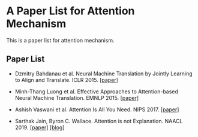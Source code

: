 # A Paper List for Attention Mechanism

This is a paper list for attention mechanism.

## Paper List

- Dzmitry Bahdanau et al. Neural Machine Translation by Jointly Learning to Align and Translate. ICLR 2015. [[paper]][1]

- Minh-Thang Luong et al. Effective Approaches to Attention-based Neural Machine Translation. EMNLP 2015. [[paper]][2]

- Ashish Vaswani et al. Attention Is All You Need. NIPS 2017. [[paper]][3]

- Sarthak Jain, Byron C. Wallace. Attention is not Explanation. NAACL 2019. [[paper]][4] [[blog]][5]

[1]: http://xxx.itp.ac.cn/abs/1409.0473v7
[2]: http://xxx.itp.ac.cn/abs/1508.04025v3
[3]: http://xxx.itp.ac.cn/abs/1706.03762
[4]: http://xxx.itp.ac.cn/pdf/1902.10186.pdf
[5]: https://www.aminer.cn/research_report/5cf630a100eea1f1d521d765